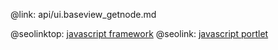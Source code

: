@link: api/ui.baseview_getnode.md

@seolinktop: [javascript framework](https://webix.com)
@seolink: [javascript portlet](https://webix.com/widget/portlet/)
